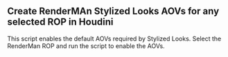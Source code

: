 ## Create RenderMAn Stylized Looks AOVs for any selected ROP in Houdini
This script enables the default AOVs required by Stylized Looks.
Select the RenderMan ROP and run the script to enable the AOVs. 
